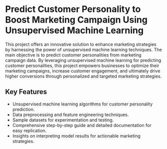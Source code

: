 # Predict Customer Personality to Boost Marketing Campaign Using Unsupervised Machine Learning

This project offers an innovative solution to enhance marketing strategies by harnessing the power of unsupervised machine learning techniques. The main objective is to predict customer personalities from marketing campaign data. By leveraging unsupervised machine learning for predicting customer personalities, this project empowers businesses to optimize their marketing campaigns, increase customer engagement, and ultimately drive higher conversions through personalized and targeted marketing strategies.

## Key Features
- Unsupervised machine learning algorithms for customer personality prediction.
- Data preprocessing and feature engineering techniques.
- Sample datasets for experimentation and testing.
- Comprehensive step-by-step guide and detailed documentation for easy replication.
- Insights on interpreting model results for actionable marketing strategies.
